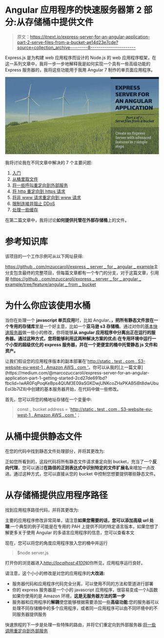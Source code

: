 # Angular 应用程序的快速服务器第 2 部分:从存储桶中提供文件

> 原文：<https://itnext.io/express-server-for-an-angular-application-part-2-serve-files-from-a-bucket-ae14d23e7cde?source=collection_archive---------8----------------------->

Express.js 是为构建 web 应用程序而设计的 Node.js 的 web 应用程序框架，在这一系列文章中，我将一步一步地解释我是如何实现一个具有一些高级功能的 Express 服务器的，我将这些功能用于我用 Angular 7 制作的单页面应用程序。

![](img/3a494ff28fbeddfeb05488cd2505b1ed.png)

我将讨论我在不同文章中解决的 7 个主要问题:

1.  [入门](https://medium.com/@marcozuccaroli/express-server-for-an-angular-application-part-1-getting-started-2cd27de691bd?fbclid=IwAR0FqPoqKeBps4QUM3E09aSGKDwjUNKcoZHxPKAB5iBt8dwUbuEol3b7IZ8)
2.  [从桶里取文件](https://medium.com/@marcozuccaroli/express-server-for-an-angular-application-part-2-serve-files-from-a-bucket-ae14d23e7cde)
3.  [将一些呼叫重定向到外部服务](https://medium.com/@marcozuccaroli/express-server-for-an-angular-application-part-3-redirect-routes-to-an-external-service-d4658ed575cb)
4.  [将 http 重定向到 https 请求](https://medium.com/@marcozuccaroli/express-server-for-an-angular-application-part-4-redirect-http-to-https-requests-d4f6e7ed7e93)
5.  [将非 www 请求重定向到 www 请求](https://medium.com/@marcozuccaroli/express-server-for-an-angular-application-part-5-redirect-non-www-to-www-requests-b81a7794a4d7)
6.  [限制连接并阻止 DDoS](https://medium.com/@marcozuccaroli/express-server-for-an-angular-application-part-5-limit-connections-and-prevent-ddos-e27902cc702b)
7.  [处理一些缓存](https://medium.com/@marcozuccaroli/express-server-for-an-angular-application-part-7-add-cache-f11e8060a2e3)

在第二篇文章中，我将讨论**如何提供托管在外部存储桶**上的文件。

# 参考知识库

该项目的一个工作示例可从以下网址获得:

[https://github . com/mzuccaroli/express _ server _ for _ angular _ example](https://github.com/mzuccaroli/express_server_for_angular_example)主分支包含最终的完整项目，但每篇文章都有一个专门的分支，对于这篇文章，引用是:[https://github . com/mzuccaroli/express _ server _ for _ angular _ example/tree/feature/angular _ from _ bucket](https://github.com/mzuccaroli/express_server_for_angular_example/tree/feature/angular_from_bucket)

# 为什么你应该使用水桶

当你在处理一个 **javascript 单页应用**时，比如 Angular、**，把所有静态文件放在一个专用的存储库**里是一个好主意，比如一个**亚马逊 s3 存储桶**。通过对你的[基本快速服务器](https://medium.com/@marcozuccaroli/express-server-for-an-angular-application-part-1-getting-started-2cd27de691bd?fbclid=IwAR0FqPoqKeBps4QUM3E09aSGKDwjUNKcoZHxPKAB5iBt8dwUbuEol3b7IZ8)做一些小的修改，你将能够**从 angular 应用程序中分离出正在运行的服务器。通过这种方式，您将能够利用这两种解决方案的优点:在专用环境中运行一个小型的超级优化的 express 服务器，并在一个更便宜的桶中托管静态 js 文件和资产。**

让我们假设您的应用程序版本的副本部署在'[http://static . test . com . S3-website-eu-west-1 . Amazon AWS . com '](http://static.test.com.s3-website-eu-west-1.amazonaws.com')。你可以从我的[上一篇文章](https://medium.com/@marcozuccaroli/express-server-for-an-angular-application-part-1-getting-started-2cd27de691bd?fbclid=IwAR0FqPoqKeBps4QUM3E09aSGKDwjUNKcoZHxPKAB5iBt8dwUbuEol3b7IZ8)中创建的基本服务器开始，在代码中做一些修改。

首先，您可以将您的桶地址存储在一个变量中:

> const _ bucket address = '[http://static . test . com . S3-website-eu-west-1 . Amazon AWS . com '](http://static.test.com.s3-website-eu-west-1.amazonaws.com')；

# 从桶中提供静态文件

在您的代码中找到静态文件处理部分，并将其更改为:

正如您所看到的，这段代码将所有静态文件请求重定向到 bucket，充当了一个**反向代理**，您可以通过**在路径的正则表达式中识别特定的文件扩展名**来增加一点改进。通过这种方式，您可以直接从您的 bucket 中控制您想要提供哪些静态文件。

# 从存储桶提供应用程序路径

找到应用程序路径代码，并将其更改为:

主要的应用程序修改非常简单，请注意**如果您需要的话，您可以添加高级 url 处理**:一个典型的例子可能是在专用的 PAH 上提供不同的特定语言版本，如果您想了解更多关于使用 Angular 的多语言应用程序的信息，您可以查看本文

现在，您可以将您的角度应用程序放入您的桶中并运行

> $node server.js

打开你的浏览器进入[*http://localhost:4100*](http://localhost:4100)如你所见，应用程序运行良好。

请注意，这个小小的修改是对您的应用程序的**大改进:**

*   服务器代码和应用程序代码完全分离，可以使用不同的方法和管道进行部署
*   你的 express 服务器是一个小的 javascript 应用程序，很容易变成一个λ函数如果你使用的是 Amazon 环境，**这是无服务器方法的第一步**
*   服务器和应用程序的**解耦**使您能够根据需要添加一些**高级功能**:您的服务器可以处理不同存储桶中的多个应用程序，或者同一应用程序可以由不同环境中的不同服务器提供服务

快速旅程的下一步是处理一些特殊的路由，并将它们重定向到外部服务器:[将一些调用重定向到外部服务](https://medium.com/@marcozuccaroli/express-server-for-an-angular-application-part-3-redirect-routes-to-an-external-service-d4658ed575cb)
